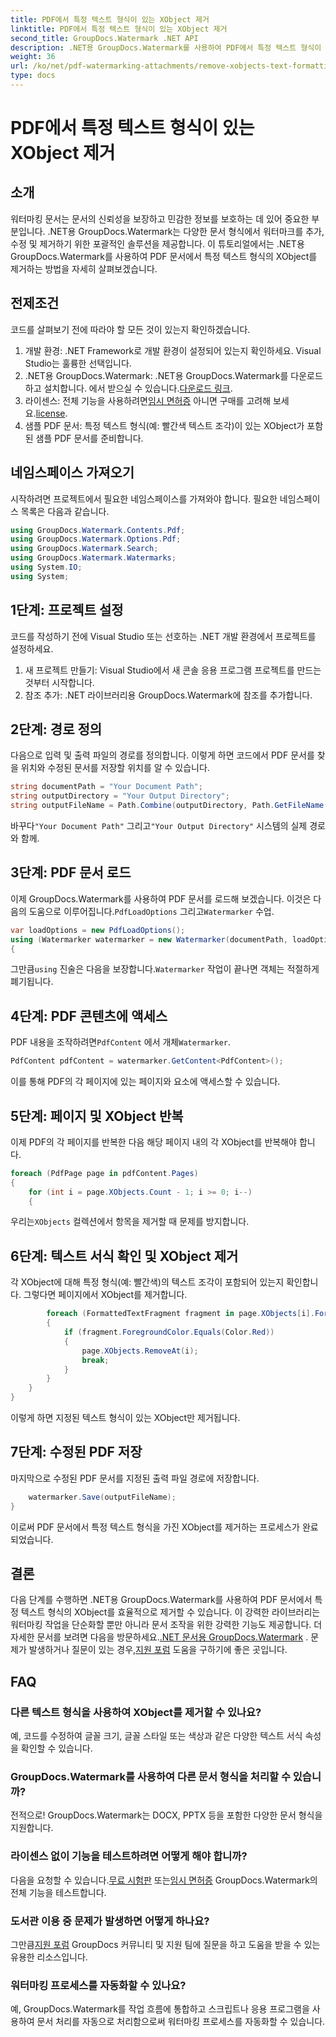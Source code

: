 ```yaml
---
title: PDF에서 특정 텍스트 형식이 있는 XObject 제거
linktitle: PDF에서 특정 텍스트 형식이 있는 XObject 제거
second_title: GroupDocs.Watermark .NET API
description: .NET용 GroupDocs.Watermark를 사용하여 PDF에서 특정 텍스트 형식이 포함된 XObject를 쉽게 제거할 수 있습니다. 원활한 문서 조작을 위해 가이드를 따르세요.
weight: 36
url: /ko/net/pdf-watermarking-attachments/remove-xobjects-text-formatting-pdf/
type: docs
---
```

# PDF에서 특정 텍스트 형식이 있는 XObject 제거

## 소개
워터마킹 문서는 문서의 신뢰성을 보장하고 민감한 정보를 보호하는 데 있어 중요한 부분입니다. .NET용 GroupDocs.Watermark는 다양한 문서 형식에서 워터마크를 추가, 수정 및 제거하기 위한 포괄적인 솔루션을 제공합니다. 이 튜토리얼에서는 .NET용 GroupDocs.Watermark를 사용하여 PDF 문서에서 특정 텍스트 형식의 XObject를 제거하는 방법을 자세히 살펴보겠습니다.
## 전제조건
코드를 살펴보기 전에 따라야 할 모든 것이 있는지 확인하겠습니다.
1. 개발 환경: .NET Framework로 개발 환경이 설정되어 있는지 확인하세요. Visual Studio는 훌륭한 선택입니다.
2.  .NET용 GroupDocs.Watermark: .NET용 GroupDocs.Watermark를 다운로드하고 설치합니다. 에서 받으실 수 있습니다.[다운로드 링크](https://releases.groupdocs.com/Watermark/net/).
3.  라이센스: 전체 기능을 사용하려면[임시 면허증](https://purchase.groupdocs.com/temporary-특허/) 아니면 구매를 고려해 보세요.[license](https://purchase.groupdocs.com/buy).
4. 샘플 PDF 문서: 특정 텍스트 형식(예: 빨간색 텍스트 조각)이 있는 XObject가 포함된 샘플 PDF 문서를 준비합니다.

## 네임스페이스 가져오기
시작하려면 프로젝트에서 필요한 네임스페이스를 가져와야 합니다. 필요한 네임스페이스 목록은 다음과 같습니다.
```csharp
using GroupDocs.Watermark.Contents.Pdf;
using GroupDocs.Watermark.Options.Pdf;
using GroupDocs.Watermark.Search;
using GroupDocs.Watermark.Watermarks;
using System.IO;
using System;
```
## 1단계: 프로젝트 설정
코드를 작성하기 전에 Visual Studio 또는 선호하는 .NET 개발 환경에서 프로젝트를 설정하세요.
1. 새 프로젝트 만들기: Visual Studio에서 새 콘솔 응용 프로그램 프로젝트를 만드는 것부터 시작합니다.
2. 참조 추가: .NET 라이브러리용 GroupDocs.Watermark에 참조를 추가합니다.
## 2단계: 경로 정의
다음으로 입력 및 출력 파일의 경로를 정의합니다. 이렇게 하면 코드에서 PDF 문서를 찾을 위치와 수정된 문서를 저장할 위치를 알 수 있습니다.
```csharp
string documentPath = "Your Document Path";
string outputDirectory = "Your Output Directory";
string outputFileName = Path.Combine(outputDirectory, Path.GetFileName(documentPath));
```
 바꾸다`"Your Document Path"` 그리고`"Your Output Directory"` 시스템의 실제 경로와 함께.
## 3단계: PDF 문서 로드
 이제 GroupDocs.Watermark를 사용하여 PDF 문서를 로드해 보겠습니다. 이것은 다음의 도움으로 이루어집니다.`PdfLoadOptions` 그리고`Watermarker` 수업.
```csharp
var loadOptions = new PdfLoadOptions();
using (Watermarker watermarker = new Watermarker(documentPath, loadOptions))
{
```
 그만큼`using` 진술은 다음을 보장합니다.`Watermarker` 작업이 끝나면 객체는 적절하게 폐기됩니다.
## 4단계: PDF 콘텐츠에 액세스
 PDF 내용을 조작하려면`PdfContent` 에서 개체`Watermarker`.
```csharp
PdfContent pdfContent = watermarker.GetContent<PdfContent>();
```
이를 통해 PDF의 각 페이지에 있는 페이지와 요소에 액세스할 수 있습니다.
## 5단계: 페이지 및 XObject 반복
이제 PDF의 각 페이지를 반복한 다음 해당 페이지 내의 각 XObject를 반복해야 합니다.
```csharp
foreach (PdfPage page in pdfContent.Pages)
{
    for (int i = page.XObjects.Count - 1; i >= 0; i--)
    {
```
 우리는`XObjects` 컬렉션에서 항목을 제거할 때 문제를 방지합니다.
## 6단계: 텍스트 서식 확인 및 XObject 제거
각 XObject에 대해 특정 형식(예: 빨간색)의 텍스트 조각이 포함되어 있는지 확인합니다. 그렇다면 페이지에서 XObject를 제거합니다.
```csharp
        foreach (FormattedTextFragment fragment in page.XObjects[i].FormattedTextFragments)
        {
            if (fragment.ForegroundColor.Equals(Color.Red))
            {
                page.XObjects.RemoveAt(i);
                break;
            }
        }
    }
}
```
이렇게 하면 지정된 텍스트 형식이 있는 XObject만 제거됩니다.
## 7단계: 수정된 PDF 저장
마지막으로 수정된 PDF 문서를 지정된 출력 파일 경로에 저장합니다.
```csharp
    watermarker.Save(outputFileName);
}
```
이로써 PDF 문서에서 특정 텍스트 형식을 가진 XObject를 제거하는 프로세스가 완료되었습니다.

## 결론
다음 단계를 수행하면 .NET용 GroupDocs.Watermark를 사용하여 PDF 문서에서 특정 텍스트 형식의 XObject를 효율적으로 제거할 수 있습니다. 이 강력한 라이브러리는 워터마킹 작업을 단순화할 뿐만 아니라 문서 조작을 위한 강력한 기능도 제공합니다. 더 자세한 문서를 보려면 다음을 방문하세요.[.NET 문서용 GroupDocs.Watermark](https://tutorials.groupdocs.com/Watermark/net/) . 문제가 발생하거나 질문이 있는 경우,[지원 포럼](https://forum.groupdocs.com/c/watermark/19) 도움을 구하기에 좋은 곳입니다.
## FAQ
### 다른 텍스트 형식을 사용하여 XObject를 제거할 수 있나요?
예, 코드를 수정하여 글꼴 크기, 글꼴 스타일 또는 색상과 같은 다양한 텍스트 서식 속성을 확인할 수 있습니다.
### GroupDocs.Watermark를 사용하여 다른 문서 형식을 처리할 수 있습니까?
전적으로! GroupDocs.Watermark는 DOCX, PPTX 등을 포함한 다양한 문서 형식을 지원합니다.
### 라이센스 없이 기능을 테스트하려면 어떻게 해야 합니까?
 다음을 요청할 수 있습니다.[무료 시험판](https://releases.groupdocs.com/) 또는[임시 면허증](https://purchase.groupdocs.com/temporary-license/) GroupDocs.Watermark의 전체 기능을 테스트합니다.
### 도서관 이용 중 문제가 발생하면 어떻게 하나요?
 그만큼[지원 포럼](https://forum.groupdocs.com/c/watermark/19) GroupDocs 커뮤니티 및 지원 팀에 질문을 하고 도움을 받을 수 있는 유용한 리소스입니다.
### 워터마킹 프로세스를 자동화할 수 있나요?
예, GroupDocs.Watermark를 작업 흐름에 통합하고 스크립트나 응용 프로그램을 사용하여 문서 처리를 자동으로 처리함으로써 워터마킹 프로세스를 자동화할 수 있습니다.